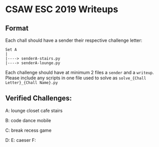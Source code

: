 # CSAW ESC 2019 Writeups
## Format
Each chall should have a sender their respective challenge letter:
```
Set A
|
|----> senderA-stairs.py
|----> senderA-lounge.py 
```
Each challenge should have at minimum 2 files a `sender` and a `writeup`. 
Please include any scripts in one file used to solve as `solve_{Chall Letter}_{Chall Name}.py` 

## Verified Challenges:
A:
	lounge
	closet
	cafe
	stairs

B:
	code
	dance
	mobile

C:
	break
	recess
	game

D:
E:
	caeser
F:
	






